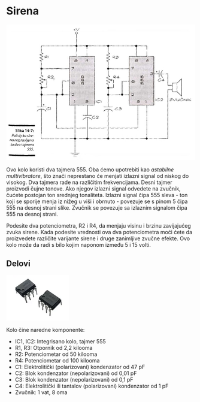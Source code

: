 # Sirena

![](../slike/sirena.jpg)

Ovo kolo koristi dva tajmera 555. Oba ćemo upotrebiti kao *astabilne multivibratore*, što znači neprestano će menjati izlazni signal od niskog do visokog. Dva tajmera rade na različitim frekvencijama. Desni tajmer proizvodi čujne tonove. Ako njegov izlazni signal odvedete na zvučnik, čućete postojan ton srednjeg tonaliteta. Izlazni signal čipa 555 sleva - ton koji se sporije menja iz nižeg u viši i obrnuto - povezuje se s pinom 5 čipa 555 na desnoj strani slike. Zvučnik se povezuje sa izlaznim signalom čipa 555 na desnoj strani.

Podesite dva potenciometra, R2 i R4, da menjaju visinu i brzinu zavijajućeg zvuka sirene. Kada podesite vrednosti ova dva potenciometra moći ćete da proizvedete različite varijante sirene i druge zanimljive zvučne efekte. Ovo kolo može da radi s bilo kojim naponom između 5 i 15 volti.

## Delovi

![](../slike/komponente/NE555-timer.png)

Kolo čine naredne komponente:
* IC1, IC2: Integrisano kolo, tajmer 555
* R1, R3: Otpornik od 2,2 kilooma
* R2: Potenciometar od 50 kilooma
* R4: Potenciometar od 100 kilooma
* C1: Elektrolitički (polarizovani) kondenzator od 47 pF
* C2: Blok kondenzator (nepolarizovani) od 0,01 pF
* C3: Blok kondenzator (nepolarizovani) od 0,1 pF
* C4: Elektrolitički ili tantalov (polarizovani) kondenzator od 1 pF
* Zvučnik: 1 vat, 8 oma
